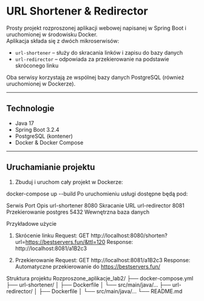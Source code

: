 # URL Shortener & Redirector

Prosty projekt rozproszonej aplikacji webowej napisanej w Spring Boot i uruchomionej w środowisku Docker.  
Aplikacja składa się z dwóch mikroserwisów:

- `url-shortener` – służy do skracania linków i zapisu do bazy danych
- `url-redirector` – odpowiada za przekierowanie na podstawie skróconego linku

Oba serwisy korzystają ze wspólnej bazy danych PostgreSQL (również uruchomionej w Dockerze).

---

## Technologie

- Java 17
- Spring Boot 3.2.4
- PostgreSQL (kontener)
- Docker & Docker Compose

---

##  Uruchamianie projektu

1. Zbuduj i uruchom cały projekt w Dockerze:

docker-compose up --build
Po uruchomieniu usługi dostępne będą pod:

Serwis	Port	Opis
url-shortener	8080	Skracanie URL
url-redirector	8081	Przekierowanie
postgres	5432	Wewnętrzna baza danych

Przykładowe użycie
1. Skrócenie linku
Request:
GET http://localhost:8080/shorten?url=https://bestservers.fun/&ttl=120
Response:
http://localhost:8081/a1B2c3

2. Przekierowanie
Request:
GET http://localhost:8081/a1B2c3
Response:
Automatyczne przekierowanie do https://bestservers.fun/

Struktura projektu
Rozproszone_aplikacje_lab2/
├── docker-compose.yml
├── url-shortener/
│   ├── Dockerfile
│   └── src/main/java/...
├── url-redirector/
│   ├── Dockerfile
│   └── src/main/java/...
└── README.md
